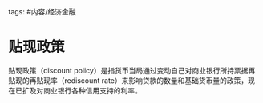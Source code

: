 tags: #内容/经济金融 

# 贴现政策

贴现政策（discount policy）是指货币当局通过变动自己对商业银行所持票据再贴现的再贴现率（rediscount rate）来影响贷款的数量和基础货币量的政策，现在已扩及对商业银行各种信用支持的利率。